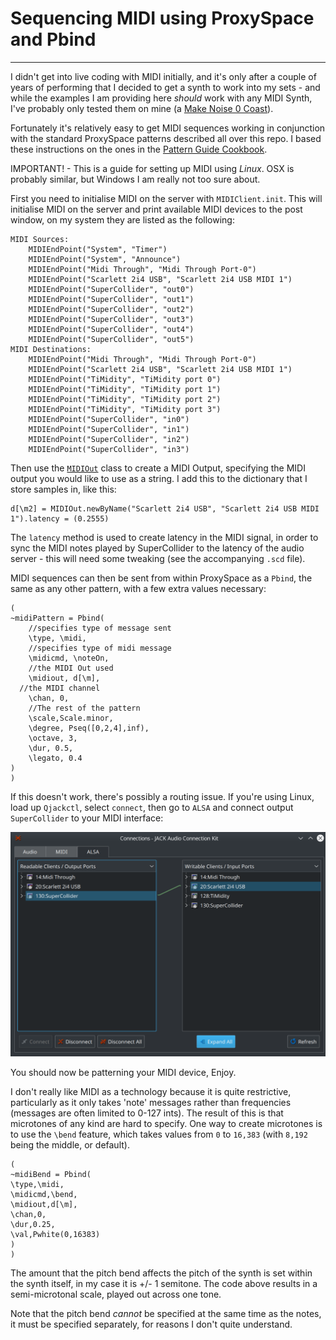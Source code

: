 # Sequencing MIDI using ProxySpace and Pbind

------------------

I didn't get into live coding with MIDI initially, and it's only after a couple of years of performing that I decided to get a synth to work into my sets - and while the examples I am providing here _should_ work with any MIDI Synth, I've probably only tested them on mine (a [Make Noise 0 Coast](http://www.makenoisemusic.com/synthesizers/ohcoast)).

Fortunately it's relatively easy to get MIDI sequences working in conjunction with the standard ProxySpace patterns described all over this repo. I based these instructions on the ones in the [Pattern Guide Cookbook](http://doc.sccode.org/Tutorials/A-Practical-Guide/PG_Cookbook04_Sending_MIDI.html).

IMPORTANT! - This is a guide for setting up MIDI using _Linux_. OSX is probably similar, but Windows I am really not too sure about.

First you need to initialise MIDI on the server with `MIDIClient.init`. This will initialise MIDI on the server and print available MIDI devices to the post window, on my system they are listed as the following:

```
MIDI Sources:
	MIDIEndPoint("System", "Timer")
	MIDIEndPoint("System", "Announce")
	MIDIEndPoint("Midi Through", "Midi Through Port-0")
	MIDIEndPoint("Scarlett 2i4 USB", "Scarlett 2i4 USB MIDI 1")
	MIDIEndPoint("SuperCollider", "out0")
	MIDIEndPoint("SuperCollider", "out1")
	MIDIEndPoint("SuperCollider", "out2")
	MIDIEndPoint("SuperCollider", "out3")
	MIDIEndPoint("SuperCollider", "out4")
	MIDIEndPoint("SuperCollider", "out5")
MIDI Destinations:
	MIDIEndPoint("Midi Through", "Midi Through Port-0")
	MIDIEndPoint("Scarlett 2i4 USB", "Scarlett 2i4 USB MIDI 1")
	MIDIEndPoint("TiMidity", "TiMidity port 0")
	MIDIEndPoint("TiMidity", "TiMidity port 1")
	MIDIEndPoint("TiMidity", "TiMidity port 2")
	MIDIEndPoint("TiMidity", "TiMidity port 3")
	MIDIEndPoint("SuperCollider", "in0")
	MIDIEndPoint("SuperCollider", "in1")
	MIDIEndPoint("SuperCollider", "in2")
	MIDIEndPoint("SuperCollider", "in3")  
```

Then use the [`MIDIOut`](http://doc.sccode.org/Classes/MIDIOut.html) class to create a MIDI Output, specifying the MIDI output you would like to use as a string. I add this to the dictionary that I store samples in, like this:

```supercollider
d[\m2] = MIDIOut.newByName("Scarlett 2i4 USB", "Scarlett 2i4 USB MIDI 1").latency = (0.2555)
```

The `latency` method is used to create latency in the MIDI signal, in order to sync the MIDI notes played by SuperCollider to the latency of the audio server - this will need some tweaking (see the accompanying `.scd` file).

MIDI sequences can then be sent from within ProxySpace as a `Pbind`, the same as any other pattern, with a few extra values necessary:

```supercollider
(
~midiPattern = Pbind(
    //specifies type of message sent
    \type, \midi,
    //specifies type of midi message
    \midicmd, \noteOn,
    //the MIDI Out used
	\midiout, d[\m],
  //the MIDI channel
    \chan, 0,
    //The rest of the pattern
	\scale,Scale.minor,
	\degree, Pseq([0,2,4],inf),
	\octave, 3,
	\dur, 0.5,
	\legato, 0.4
)
)
```

If this doesn't work, there's possibly a routing issue. If you're using Linux, load up `Qjackctl`, select `connect`, then go to `ALSA` and connect output `SuperCollider` to your MIDI interface:

![](qjackctl_connect.png)

You should now be patterning your MIDI device, Enjoy.

I don't really like MIDI as a technology because it is quite restrictive, particularly  as it only takes 'note' messages rather than frequencies (messages are often limited to 0-127 ints). The result of this is that microtones of any kind are hard to specify. One way to create microtones is to use the `\bend` feature, which takes values from `0` to `16,383` (with `8,192` being the middle, or default).

```supercollider
(
~midiBend = Pbind(
\type,\midi,
\midicmd,\bend,
\midiout,d[\m],
\chan,0,
\dur,0.25,
\val,Pwhite(0,16383)
)
)
```

The amount that the pitch bend affects the pitch of the synth is set within the synth itself, in my case it is +/- 1 semitone. The code above results in a semi-microtonal scale, played out across one tone.

Note that the pitch bend _cannot_ be specified at the same time as the notes, it must be specified separately, for reasons I don't quite understand.
